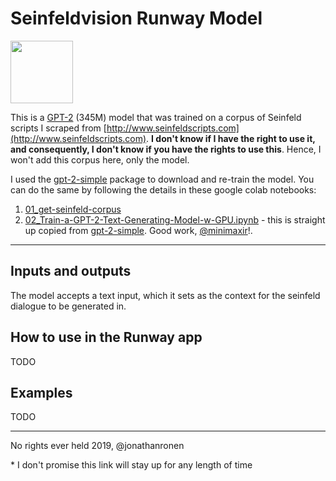 # Seinfeldvision Runway Model

<a href="http://sdk.runwayml.com" target="_blank"><img src="https://runway.nyc3.cdn.digitaloceanspaces.com/assets/github/runway-badge.png" width=100/></a>

This is a [GPT-2](https://github.com/openai/gpt-2) (345M) model that was trained on a corpus of Seinfeld scripts I scraped from [http://www.seinfeldscripts.com](http://www.seinfeldscripts.com). **I don't know if I have the right to use it, and consequently, I don't know if you have the rights to use this**. Hence, I won't add this corpus here, only the model.

I used the [gpt-2-simple](https://github.com/minimaxir/gpt-2-simple) package to download and re-train the model. You can do the same by following the details in these google colab notebooks:

1. [01_get-seinfeld-corpus](data-preparation-notebooks/01_get-seinfeld-corpus.ipynb)
2. [02_Train-a-GPT-2-Text-Generating-Model-w-GPU.ipynb](data-preparation-notebooks/02_Train-a-GPT-2-Text-Generating-Model-w-GPU.ipynb) - this is straight up copied from [gpt-2-simple](https://github.com/minimaxir/gpt-2-simple). Good work, [@minimaxir](https://github.com/minimaxir)!.

---


## Inputs and outputs

The model accepts a text input, which it sets as the context for the seinfeld dialogue to be generated in.

## How to use in the Runway app

TODO

## Examples

TODO


---

No rights ever held 2019, @jonathanronen

\* I don't promise this link will stay up for any length of time
